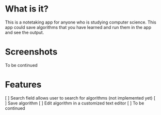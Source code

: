 # What is it?
This is a notetaking app for anyone who is studying computer science. This app could save algorithms that you have learned and run them in the app and see the output. 

# Screenshots 
To be continued 

# Features 
[ ] Search field allows user to search for algorithms (not implemented yet) 
[ ] Save algorithm
[ ] Edit algorithm in a customized text editor 
[ ] To be continued 

